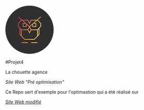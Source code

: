 ![Image text](https://github.com/John-Gate/jeanchristianbarriere_4_09112020/blob/main/img/logo.png)

#Projet4

La chouette agence

_Site Web "Pré optimisation"_


Ce Repo sert d'exemple pour l'optimastion qui a été réalisé  sur

*[Site Web modifié](https://john-gate.github.io/jeanchristianbarriere_3_26102020/)*
